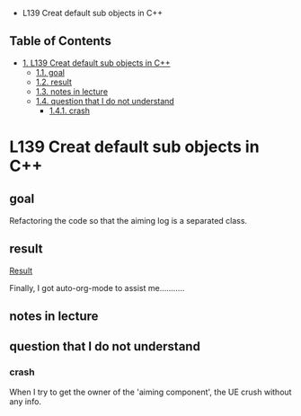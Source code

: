 * L139 Creat default sub objects in C++
<div id="table-of-contents">
<h2>Table of Contents</h2>
<div id="text-table-of-contents">
<ul>
<li><a href="#orgaac2db2">1. L139 Creat default sub objects in C++</a>
<ul>
<li><a href="#org57182e5">1.1. goal</a></li>
<li><a href="#org20527f5">1.2. result</a></li>
<li><a href="#org7fa1056">1.3. notes in lecture</a></li>
<li><a href="#org0544a1b">1.4. question that I do not understand</a>
<ul>
<li><a href="#org787221a">1.4.1. crash</a></li>
</ul>
</li>
</ul>
</li>
</ul>
</div>
</div>

<a id="orgaac2db2"></a>

# L139 Creat default sub objects in C++


<a id="org57182e5"></a>

## goal

Refactoring the code so that the aiming log is a separated class.


<a id="org20527f5"></a>

## result

[Result](Source/screenCapture/tankBodyOutPutCorrectAimingLocation.png)

Finally, I got auto-org-mode to assist me&#x2026;&#x2026;&#x2026;..


<a id="org7fa1056"></a>

## notes in lecture


<a id="org0544a1b"></a>

## question that I do not understand


<a id="org787221a"></a>

### crash

When I try to get the owner of the 'aiming component', the UE
crush without any info.

